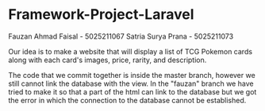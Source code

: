 # Framework-Project-Laravel

Fauzan Ahmad Faisal - 5025211067
Satria Surya Prana - 5025211073

Our idea is to make a website that will display a list of TCG Pokemon cards along with each card's images, price, rarity, and description.

The code that we commit together is inside the master branch, however we still cannot link the database with the view. In the "fauzan" branch we have tried to make it so that a part of the html can link to the database but we got the error in which the connection to the database cannot be established.
